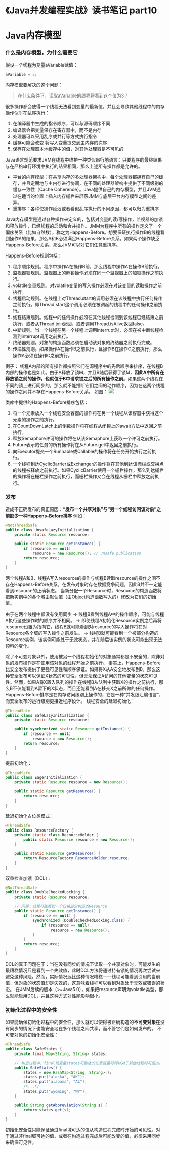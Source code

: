 # 《Java并发编程实战》读书笔记 part10

# Java内存模型

### 什么是内存模型，为什么需要它
假设一个线程为变量aVariable赋值：
```java
aVariable = 3;
```
内存模型要解决的这个问题：
> 在什么条件下，读取aVariable的线程将看到这个值为3？

很多操作都会使得一个线程无法看到变量的最新值，并且会导致其他线程中的内存操作似乎在乱序执行：
1. 在编译器中生成的指令顺序，可以与源码顺序不同
2. 编译器会把变量保存在寄存器中，而不是内存
3. 处理器可以采用乱序或并行等方式执行指令
4. 缓存可能会改变 将写入变量提交到主内存的次序
5. 保存在处理器本地缓存中的值，对其他处理器是不可见的

Java语言规范要求JVM在线程中维护一种类似串行地语言：只要程序的最终结果与在严格串行环境中执行的结果相同，那么上述所有操作都是允许的。

- 平台的内存模型：在共享内存的多处理器架构中，每个处理器都拥有自己的缓存，并且定期地与主内存进行协调，在不同的处理器架构中提供了不同级别的缓存一致性（Cache Coherence）。Java提供自己的内存模型，并且JVM通过在适当的位置上插入内存栅栏来屏蔽JMM与底层平台内存模型之间的差异。
- 重排序：各种使操作延迟或者看似乱序执行的不同原因，都可以归为重排序

Java内存模型是通过各种操作来定义的，包括对变量的读/写操作，监视器的加锁和释放操作，已经线程的启动和合并操作。JMM为程序中所有的操作定义了一个偏序关系（比如自然数），称之为Happens-Before。想要保证执行操作B的线程看到操作A的结果，那么A和B必须满足Happens-Before关系。如果两个操作缺乏Happens-Before关系，那么JVM可以对它们任意重排序。

Happens-Before规则包括：
1. 程序顺序规则。程序中操作A在操作B前，那么线程中操作A在操作B前执行。
2. 监视器锁规则。监视器上的解锁操作必须在同一个监视器上的加锁操作之前执行。
3. volatile变量规则。对volatile变量的写入操作必须在对该变量的读取操作之前执行。
4. 线程启动规则。在线程上对Thread.start的调用必须在该线程中执行任何操作之前执行。即Thread.start这个调用必须在被调起的线程中的任何操作之前执行。
5. 线程结束规则。线程中的任何操作必须在其他线程检测到该线程已经结束之前执行，或者从Thread.join返回，或者调用Thread.isAlive返回false。
6. 中断规则。当一个线程在另一个线程上调用interrupt时，必须在被中断线程检测到interrupt调用之前执行。
7. 终结器规则。对象的构造函数必须在启动该对象的终结器之前执行完成。
8. 传递性规则。如果操作A在操作B之前执行，且操作B在操作C之前执行，那么操作A必须在操作C之前执行。

例子：
线程A内部的所有操作都按照它们在源程序中的先后顺序来排序，在线程B内部的操作也是如此。由于A释放了锁M，并且B随后获得了锁M，**因此A中所有在释放锁之前的操作，也就位于B中请求锁之后的所有操作之前**。如果这两个线程在不同的锁上进行同步的，那么就不能推断它们之间的动作顺序，因为在这两个线程的操作之间并不存在Happens-Before关系。
如图：
![](/assets/jcip_note/happens-before_in_jmm.png)

类库中提供的Happens-Before排序包括：
1. 将一个元素放入一个线程安全容器的操作将在另一个线程从该容器中获得这个元素的操作之前执行。
2. 在CountDownLatch上的倒数操作将在线程从闭锁上的await方法中返回之前执行。
3. 释放Semaphore许可的操作将在从该Semaphore上获取一个许可之前执行。
4. Future表示的任务的所有操作将在从Future.get中返回之前执行。
5. 向Executor提交一个Runnable或Callable的操作将在任务开始执行之前执行。
6. 一个线程到达CyclicBarrier或Exchanger的操作将在其他到达该栅栏或交换点的线程被释放之前执行。如果CyclicBarrier使用一个栅栏操作，那么到达栅栏的操作将在栅栏操作之前执行，而栅栏操作又会在线程从栅栏中释放之前执行。

### 发布
造成不正确发布的真正原因：**“发布一个共享对象”与“另一个线程访问该对象”之前缺少一种Happens-Before排序**
例如：
```java
@NotThreadSafe
public class UnsafeLazyInitialization {
    private static Resource resource;

    public static Resource getInstance() {
        if (resource == null)
            resource = new Resource(); // unsafe publication
        return resource;
    }
}
```
两个线程A和B，线程A写入resource的操作与线程B读取resource的操作之间不存在Happens-Before关系。在发布对象时存在数据竞争问题，因此B并不一定能看到resource的正确状态。
当新分配一个Resource时，Resource的构造函数将把新实例中的各个域由默认值（由Object构造函数写入的）修改为它们的初始值。

由于在两个线程中都没有使用同步
 -> 线程B看到线程A中的操作顺序，可能与线程A执行这些操作时的顺序并不相同。
 -> 即使线程A初始化Resource实例之后再将resource设置为指向它，线程B就可能看到对resource的写入操作将在对Resource各个域的写入操作之前发生。
 -> 线程B就可能看到一个被部分构造的Resource实例，该实例可能处于无效状态，并在随后该实例的状态可能出现无法预料的变化。

除了不可变对象以外，使用被另一个线程初始化的对象通常都是不安全的，除非对象的发布操作是在使用该对象的线程开始之前执行。
事实上，Happens-Before比安全发布提供了更强可见性和顺序保证。如果将X从A安全地发布到B，那么这种安全发布可以保证X状态的可见性，但无法保证A访问的其他变量的状态可见性。然而，如果A将X置入队列的操作在线程B从队列中获取X的操作之前执行，那么B不仅能看到A留下的X状态，而且还能看到A在移交X之前所做的任何操作。
Happens-Before排序是在内存访问级别上操作的，它是一种“并发级汇编语言”，而安全发布的运行级别更接近程序设计。
线程安全的延迟初始化：
```java
@ThreadSafe
public class SafeLazyInitialization {
    private static Resource resource;

    public synchronized static Resource getInstance() {
        if (resource == null)
            resource = new Resource();
        return resource;
    }
}
```
提前初始化：
```java
@ThreadSafe
public class EagerInitialization {
    private static Resource resource = new Resource();

    public static Resource getResource() {
        return resource;
    }
}
```
延迟初始化占位类模式：
```java
@ThreadSafe
public class ResourceFactory {
    private static class ResourceHolder {
        public static Resource resource = new Resource();
    }

    public static Resource getResource() {
        return ResourceFactory.ResourceHolder.resource;
    }
}
```
双重检查加锁（DCL）：
```java
@NotThreadSafe
public class DoubleCheckedLocking {
    private static Resource resource;

	// 问题：线程可能看到一个仅被部分构造的Resource
    public static Resource getInstance() {
        if (resource == null) {
            synchronized (DoubleCheckedLocking.class) {
                if (resource == null)
                    resource = new Resource();
            }
        }
        return resource;
    }
}
```
DCL的真正问题在于：当在没有同步的情况下读取一个共享对象时，可能发生的最糟糕情况只是看到一个失效值，此时DCL方法将通过持有锁的情况再次尝试来避免这种风险。然而，实际情况远比这种情况糟糕——线程可能看到引用的当前值，但对象的状态值却是失效的，这意味着线程可以看到对象处于无效或错误的状态。
在JMM后续的版本（>=Java5.0），如果把resource声明为volatile类型，那么就能启用DCL，并且这种方式对性能影响很小。

### 初始化过程中的安全性
如果能确保初始化过程中的安全性，那么就可以使得被正确构造的**不可变对象**在没有同步的情况下也能安全地在多个线程之间共享，而不管它们是如何发布的。
不可变对象的初始化安全性：
```java
@ThreadSafe
public class SafeStates {
    private final Map<String, String> states;

	// 构造过程中，final域变量states可到达的任意变量将同样对于其他线程时可见的。
    public SafeStates() {
        states = new HashMap<String, String>();
        states.put("alaska", "AK");
        states.put("alabama", "AL");
        /*...*/
        states.put("wyoming", "WY");
    }

    public String getAbbreviation(String s) {
        return states.get(s);
    }
}
```
初始化安全性只能保证通过final域可达的值从构造过程完成时开始的可见性。对于通过非final域可达的值，或者在构造过程完成后可能改变的值，必须采用同步来确保可见性。